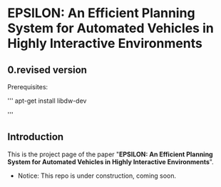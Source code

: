 # EPSILON: An Efficient Planning System for Automated Vehicles in Highly Interactive Environments


## 0.revised version

Prerequisites:

'''
apt-get install libdw-dev

'''










## Introduction
This is the project page of the paper "**EPSILON: An Efficient Planning System for Automated Vehicles in Highly Interactive Environments**". 

* Notice: This repo is under construction, coming soon.
